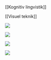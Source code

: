 [[Kognitiv lingvistik]]

[[Visuel teknik]]


![](https://i.imgur.com/a9bIwFQ.png)



![](https://i.imgur.com/CqeTJCn.png)


![](https://i.imgur.com/KoOzQnJ.png)

![](https://i.imgur.com/JG0ivFZ.png)

